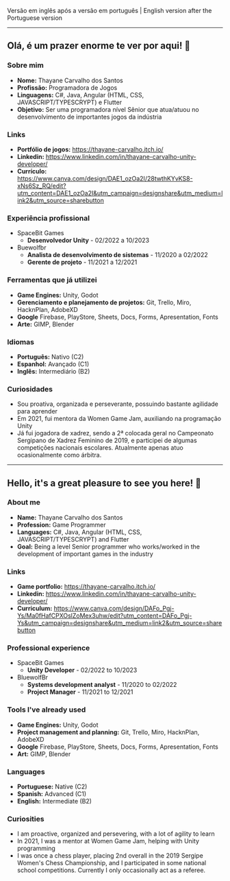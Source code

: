 Versão em inglês após a versão em português | English version after the Portuguese version

----------------------------------------------------------------------------------------------------------------------------------------------------------------------
## Olá, é um prazer enorme te ver por aqui! 👋

### Sobre mim
+ **Nome:** Thayane Carvalho dos Santos
+ **Profissão:** Programadora de Jogos
+ **Linguagens:** C#, Java, Angular (HTML, CSS, JAVASCRIPT/TYPESCRYPT) e Flutter
+ **Objetivo:** Ser uma programadora nível Sênior que atua/atuou no desenvolvimento de importantes jogos da indústria

### Links
+ **Portfólio de jogos:** https://thayane-carvalho.itch.io/
+ **Linkedin:** https://www.linkedin.com/in/thayane-carvalho-unity-developer/
+ **Currículo:** https://www.canva.com/design/DAE1_ozOa2I/28twthKYvKS8-xNs6Sz_RQ/edit?utm_content=DAE1_ozOa2I&utm_campaign=designshare&utm_medium=link2&utm_source=sharebutton

### Experiência profissional
+ SpaceBit Games
  + **Desenvolvedor Unity** - 02/2022 a 10/2023
+ Buewolfbr
  + **Analista de desenvolvimento de sistemas** - 11/2020 a 02/2022
  + **Gerente de projeto** - 11/2021 a 12/2021

### Ferramentas que já utilizei
+ **Game Engines:** Unity, Godot
+ **Gerenciamento e planejamento de projetos:** Git, Trello, Miro, HacknPlan, AdobeXD
+ **Google** Firebase, PlayStore, Sheets, Docs, Forms, Apresentation, Fonts
+ **Arte:** GIMP, Blender

### Idiomas
+ **Português:** Nativo (C2)
+ **Espanhol:** Avançado (C1)
+ **Inglês:** Intermediário (B2)

### Curiosidades
+ Sou proativa, organizada e perseverante, possuindo bastante agilidade para aprender
+ Em 2021, fui mentora da Women Game Jam, auxiliando na programação Unity
+ Já fui jogadora de xadrez, sendo a 2ª colocada geral no Campeonato Sergipano de Xadrez Feminino de 2019, e participei de algumas competições nacionais escolares. Atualmente apenas atuo ocasionalmente como árbitra.

----------------------------------------------------------------------------------------------------------------------------------------------------------------------
## Hello, it's a great pleasure to see you here! 👋

### About me
+ **Name:** Thayane Carvalho dos Santos
+ **Profession:** Game Programmer
+ **Languages:** C#, Java, Angular (HTML, CSS, JAVASCRIPT/TYPESCRYPT) and Flutter
+ **Goal:** Being a level Senior programmer who works/worked in the development of important games in the industry

### Links
+ **Game portfolio:** https://thayane-carvalho.itch.io/
+ **Linkedin:** https://www.linkedin.com/in/thayane-carvalho-unity-developer/
+ **Curriculum:** https://www.canva.com/design/DAFo_Pgj-Ys/Ma0fHafCPXOslZoMex3uhw/edit?utm_content=DAFo_Pgj-Ys&utm_campaign=designshare&utm_medium=link2&utm_source=sharebutton

### Professional experience
+ SpaceBit Games
  + **Unity Developer** - 02/2022 to 10/2023
+ BluewolfBr
  + **Systems development analyst** - 11/2020 to 02/2022
  + **Project Manager** - 11/2021 to 12/2021
  
### Tools I've already used
+ **Game Engines:** Unity, Godot
+ **Project management and planning:** Git, Trello, Miro, HacknPlan, AdobeXD
+ **Google** Firebase, PlayStore, Sheets, Docs, Forms, Apresentation, Fonts
+ **Art:** GIMP, Blender

### Languages
+ **Portuguese:** Native (C2)
+ **Spanish:** Advanced (C1)
+ **English:** Intermediate (B2)

### Curiosities
+ I am proactive, organized and persevering, with a lot of agility to learn
+ In 2021, I was a mentor at Women Game Jam, helping with Unity programming
+ I was once a chess player, placing 2nd overall in the 2019 Sergipe Women's Chess Championship, and I participated in some national school competitions. Currently I only occasionally act as a referee.
